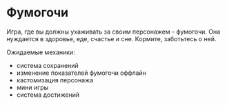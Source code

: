 # Фумогочи

Игра, где вы должны ухаживать за своим персонажем - фумогочи. Она нуждается в здоровье, еде, счастье и сне. Кормите, заботьтесь о ней.

Ожидаемые механики:

- система сохранений
- изменение показателей фумогочи оффлайн
- кастомизация персонажа
- мини игры
- система достижений